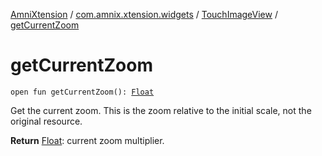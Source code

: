 [AmniXtension](../../index.md) / [com.amnix.xtension.widgets](../index.md) / [TouchImageView](index.md) / [getCurrentZoom](./get-current-zoom.md)

# getCurrentZoom

`open fun getCurrentZoom(): `[`Float`](https://kotlinlang.org/api/latest/jvm/stdlib/kotlin/-float/index.html)

Get the current zoom. This is the zoom relative to the initial scale, not the original resource.

**Return**
[Float](https://kotlinlang.org/api/latest/jvm/stdlib/kotlin/-float/index.html): current zoom multiplier.

